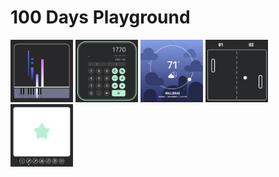 # 100 Days Playground

<div display="flex">
    <img src="assets/previews/001_Colorbar_Piano.png" width="100" />
    <img src="assets/previews/002_Calculator.png" width="100" />
    <img src="assets/previews/003_Weather_Tracker.png" width="100" />
    <img src="assets/previews/004_Pong.png" width="100" />
    <img src="assets/previews/005_Paint.png" width="100" />
</div>


<!-- ![001 ColorBar Piano](assets/previews/001_Colorbar_Piano.png =100x100)
![002 Calculator](assets/previews/002_Calculator.png =100x100)
![003 Weather Tracker](assets/previews/003_Weather_Tracker.png =100x100)
![004 Pong](assets/previews/004_Pong.png =100x100)
![005 Paint](assets/previews/005_Paint.png =100x100) -->